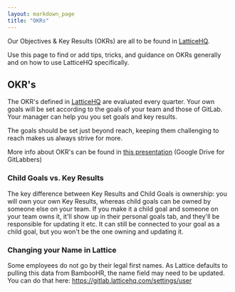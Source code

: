 ```yaml
---
layout: markdown_page
title: "OKRs"
---
```



Our Objectives & Key Results (OKRs) are all to be found in [LatticeHQ](https://gitlab.latticehq.com).

Use this page to find or add tips, tricks, and guidance on OKRs generally and on how to use LatticeHQ specifically.

## OKR's

The OKR's defined in [LatticeHQ](https://gitlab.latticehq.com) are evaluated every quarter.
Your own goals will be set according to the goals of your team and those of GitLab. Your manager
can help you you set goals and key results.

The goals should be set just beyond reach, keeping them challenging to reach makes us always strive
for more.

More info about OKR's can be found in [this presentation](https://docs.google.com/presentation/d/1ZrI2bP-XKEWDWsT-FLq5piuIwl84w9cYH1tE3X5oSUY) (Google Drive for GitLabbers)

### Child Goals vs. Key Results

The key difference between Key Results and Child Goals is ownership: you will own your own Key Results, whereas child goals can be owned by someone else on your team. If you make it a child goal and someone on your team owns it, it'll show up in their personal goals tab, and they'll be responsible for updating it etc. It can still be connected to your goal as a child goal, but you won't be the one owning and updating it.

### Changing your Name in Lattice

Some employees do not go by their legal first names. As Lattice defaults to pulling this data from BambooHR, the name field may need to be updated. You can do that here: https://gitlab.latticehq.com/settings/user
